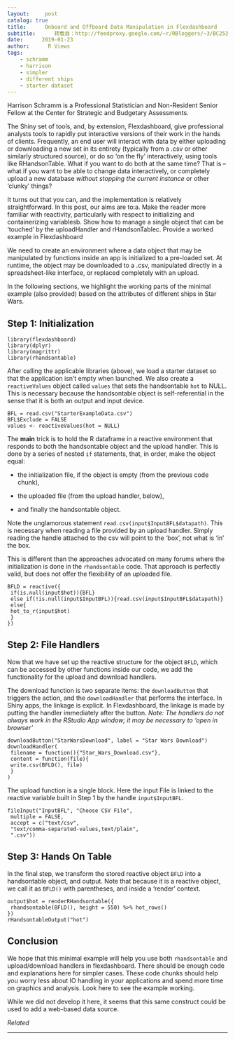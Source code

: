 ```yaml
---
layout:     post
catalog: true
title:      Onboard and Offboard Data Manipulation in Flexdashboard
subtitle:      转载自：http://feedproxy.google.com/~r/RBloggers/~3/BC253MGc2yk/
date:      2019-01-23
author:      R Views
tags:
    - schramm
    - harrison
    - simpler
    - different ships
    - starter dataset
---
```






Harrison Schramm is a Professional Statistician and Non-Resident Senior Fellow at the Center for Strategic and Budgetary Assessments.

The Shiny set of tools, and, by extension, Flexdashboard, give professional analysts tools to rapidly put interactive versions of their work in the hands of clients. Frequently, an end user will interact with data by either uploading or downloading a new set in its entirety (typically from a .csv or other similarly structured source), or do so ‘on the fly’ interactively, using tools like RHandsonTable. What if you want to do both at the same time? That is – what if you want to be able to change data interactively, or completely upload a new database *without stopping the current instance* or other ‘clunky’ things?

It turns out that you can, and the implementation is relatively straightforward. In this post, our aims are to:a. Make the reader more familiar with reactivity, particularly with respect to initializing and containerizing variablesb. Show how to manage a single object that can be ‘touched’ by the uploadHandler and rHandsonTablec. Provide a worked example in Flexdashboard

We need to create an environment where a data object that may be manipulated by functions inside an app is initialized to a pre-loaded set. At runtime, the object may be downloaded to a .csv, manipulated directly in a spreadsheet-like interface, or replaced completely with an upload.

In the following sections, we highlight the working parts of the minimal example (also provided) based on the attributes of different ships in Star Wars.

## Step 1: Initialization

```
library(flexdashboard)
library(dplyr)
library(magrittr)
library(rhandsontable)

```

After calling the applicable libraries (above), we load a starter dataset so that the application isn’t empty when launched. We also create a `reactiveValues` object called `values` that sets the handsontable `hot` to NULL. This is necessary because the handsontable object is self-referential in the sense that it is both an output and input device.

```
BFL = read.csv("StarterExampleData.csv")
BFL$Exclude = FALSE
values <- reactiveValues(hot = NULL)

```

The **main** trick is to hold the R dataframe in a reactive environment that responds to both the handsontable object and the upload handler. This is done by a series of nested `if` statements, that, in order, make the object equal:

- the initialization file, if the object is empty (from the previous code chunk),

- the uploaded file (from the upload handler, below),

- and finally the handsontable object.


Note the unglamorous statement `read.csv(input$InputBFL$datapath)`. This is necessary when reading a file provided by an upload handler. Simply reading the handle attached to the csv will point to the ‘box’, not what is ‘in’ the box.

This is different than the approaches advocated on many forums where the initialization is done in the `rhandsontable` code. That approach is perfectly valid, but does not offer the flexibility of an uploaded file.

```
BFLD = reactive({
 if(is.null(input$hot)){BFL}
 else if(!is.null(input$InputBFL)){read.csv(input$InputBFL$datapath)} 
 else{
 hot_to_r(input$hot)
 }
})

```

## Step 2: File Handlers

Now that we have set up the reactive structure for the object `BFLD`, which can be accessed by other functions inside our code, we add the functionality for the upload and download handlers.

The download function is two separate items: the `downloadButton` that triggers the action, and the `downloadHandler` that performs the interface. In Shiny apps, the linkage is explicit. In Flexdashboard, the linkage is made by putting the handler immediately after the button. *Note: The handlers do not always work in the RStudio App window; it may be necessary to ‘open in browser’*

```
downloadButton("StarWarsDownload", label = "Star Wars Download")
downloadHandler(
 filename = function(){"Star_Wars_Download.csv"},
 content = function(file){
 write.csv(BFLD(), file)
 }
)

```

The upload function is a single block. Here the input File is linked to the reactive variable built in Step 1 by the handle `input$InputBFL`.

```
fileInput("InputBFL", "Choose CSV File",
 multiple = FALSE,
 accept = c("text/csv",
 "text/comma-separated-values,text/plain",
 ".csv"))

```

## Step 3: Hands On Table

In the final step, we transform the stored reactive object `BFLD` into a handsontable object, and output. Note that because it is a reactive object, we call it as `BFLD()` with parentheses, and inside a ‘render’ context.

```
output$hot = renderRHandsontable({
 rhandsontable(BFLD(), height = 550) %>% hot_rows()
})
rHandsontableOutput("hot") 

```

## Conclusion

We hope that this minimal example will help you use both `rhandsontable` and upload/download handlers in flexdashboard. There should be enough code and explanations here for simpler cases. These code chunks should help you worry less about IO handling in your applications and spend more time on graphics and analysis. Look here to see the example working.

While we did not develop it here, it seems that this same construct could be used to add a web-based data source.

 


*Related*








---
